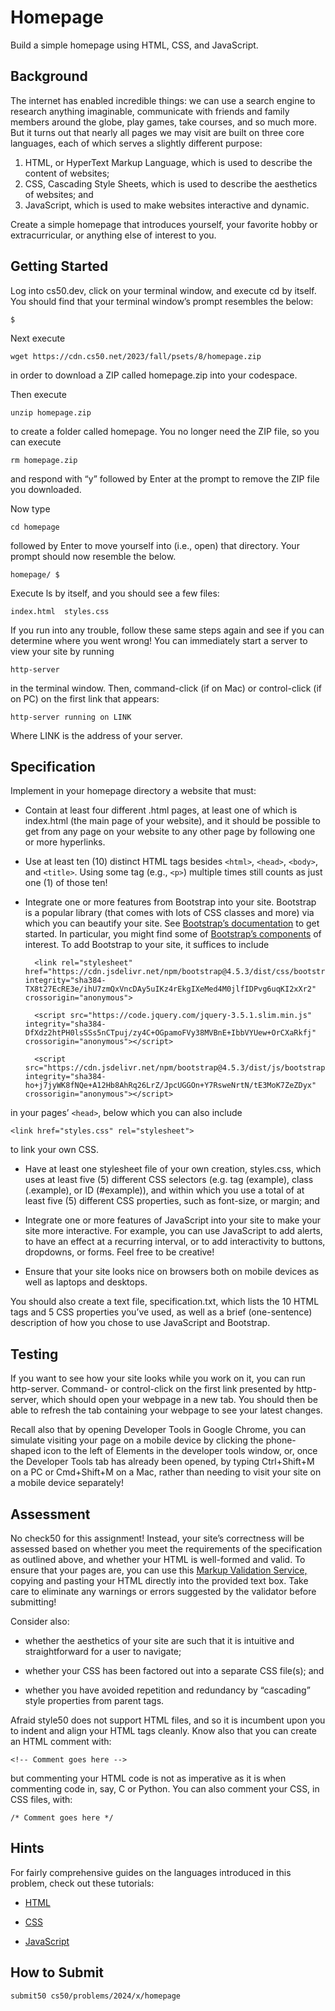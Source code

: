 # Homepage

Build a simple homepage using HTML, CSS, and JavaScript.

## Background

The internet has enabled incredible things: we can use a search engine to research anything imaginable, communicate with friends and family members around the globe, play games, take courses, and so much more. But it turns out that nearly all pages we may visit are built on three core languages, each of which serves a slightly different purpose:

1. HTML, or HyperText Markup Language, which is used to describe the content of websites;
2. CSS, Cascading Style Sheets, which is used to describe the aesthetics of websites; and
3. JavaScript, which is used to make websites interactive and dynamic.

Create a simple homepage that introduces yourself, your favorite hobby or extracurricular, or anything else of interest to you.

## Getting Started

Log into cs50.dev, click on your terminal window, and execute cd by itself. You should find that your terminal window’s prompt resembles the below:

    $

Next execute

    wget https://cdn.cs50.net/2023/fall/psets/8/homepage.zip

in order to download a ZIP called homepage.zip into your codespace.

Then execute

    unzip homepage.zip

to create a folder called homepage. You no longer need the ZIP file, so you can execute

    rm homepage.zip

and respond with “y” followed by Enter at the prompt to remove the ZIP file you downloaded.

Now type

    cd homepage

followed by Enter to move yourself into (i.e., open) that directory. Your prompt should now resemble the below.

    homepage/ $

Execute ls by itself, and you should see a few files:

    index.html  styles.css

If you run into any trouble, follow these same steps again and see if you can determine where you went wrong! You can immediately start a server to view your site by running

    http-server

in the terminal window. Then, command-click (if on Mac) or control-click (if on PC) on the first link that appears:

    http-server running on LINK

Where LINK is the address of your server.

## Specification

Implement in your homepage directory a website that must:

- Contain at least four different .html pages, at least one of which is index.html (the main page of your website), and it should be possible to get from any page on your website to any other page by following one or more hyperlinks.

- Use at least ten (10) distinct HTML tags besides `<html>`, `<head>`, `<body>`, and `<title>`. Using some tag (e.g., `<p>`) multiple times still counts as just one (1) of those ten!

- Integrate one or more features from Bootstrap into your site. Bootstrap is a popular library (that comes with lots of CSS classes and more) via which you can beautify your site. See [Bootstrap’s documentation](https://getbootstrap.com/docs/5.2/getting-started/introduction/) to get started. In particular, you might find some of [Bootstrap’s components](https://getbootstrap.com/docs/5.2/components/accordion/) of interest. To add Bootstrap to your site, it suffices to include

        <link rel="stylesheet" href="https://cdn.jsdelivr.net/npm/bootstrap@4.5.3/dist/css/bootstrap.min.css" integrity="sha384-TX8t27EcRE3e/ihU7zmQxVncDAy5uIKz4rEkgIXeMed4M0jlfIDPvg6uqKI2xXr2" crossorigin="anonymous">
    
        <script src="https://code.jquery.com/jquery-3.5.1.slim.min.js" integrity="sha384-DfXdz2htPH0lsSSs5nCTpuj/zy4C+OGpamoFVy38MVBnE+IbbVYUew+OrCXaRkfj" crossorigin="anonymous"></script>
    
        <script src="https://cdn.jsdelivr.net/npm/bootstrap@4.5.3/dist/js/bootstrap.bundle.min.js" integrity="sha384-ho+j7jyWK8fNQe+A12Hb8AhRq26LrZ/JpcUGGOn+Y7RsweNrtN/tE3MoK7ZeZDyx" crossorigin="anonymous"></script>

in your pages’ `<head>`, below which you can also include

    <link href="styles.css" rel="stylesheet">

to link your own CSS.

- Have at least one stylesheet file of your own creation, styles.css, which uses at least five (5) different CSS selectors (e.g. tag (example), class (.example), or ID (#example)), and within which you use a total of at least five (5) different CSS properties, such as font-size, or margin; and

- Integrate one or more features of JavaScript into your site to make your site more interactive. For example, you can use JavaScript to add alerts, to have an effect at a recurring interval, or to add interactivity to buttons, dropdowns, or forms. Feel free to be creative!

- Ensure that your site looks nice on browsers both on mobile devices as well as laptops and desktops.

You should also create a text file, specification.txt, which lists the 10 HTML tags and 5 CSS properties you’ve used, as well as a brief (one-sentence) description of how you chose to use JavaScript and Bootstrap.

## Testing

If you want to see how your site looks while you work on it, you can run http-server. Command- or control-click on the first link presented by http-server, which should open your webpage in a new tab. You should then be able to refresh the tab containing your webpage to see your latest changes.

Recall also that by opening Developer Tools in Google Chrome, you can simulate visiting your page on a mobile device by clicking the phone-shaped icon to the left of Elements in the developer tools window, or, once the Developer Tools tab has already been opened, by typing Ctrl+Shift+M on a PC or Cmd+Shift+M on a Mac, rather than needing to visit your site on a mobile device separately!

## Assessment

No check50 for this assignment! Instead, your site’s correctness will be assessed based on whether you meet the requirements of the specification as outlined above, and whether your HTML is well-formed and valid. To ensure that your pages are, you can use this [Markup Validation Service,](https://validator.w3.org/#validate_by_input) copying and pasting your HTML directly into the provided text box. Take care to eliminate any warnings or errors suggested by the validator before submitting!

Consider also:

- whether the aesthetics of your site are such that it is intuitive and straightforward for a user to navigate;

- whether your CSS has been factored out into a separate CSS file(s); and

- whether you have avoided repetition and redundancy by “cascading” style properties from parent tags.

Afraid style50 does not support HTML files, and so it is incumbent upon you to indent and align your HTML tags cleanly. Know also that you can create an HTML comment with:

    <!-- Comment goes here -->

but commenting your HTML code is not as imperative as it is when commenting code in, say, C or Python. You can also comment your CSS, in CSS files, with:

    /* Comment goes here */

## Hints

For fairly comprehensive guides on the languages introduced in this problem, check out these tutorials:

- [HTML](https://www.w3schools.com/html/)

- [CSS](https://www.w3schools.com/css/)

- [JavaScript](https://www.w3schools.com/js/)

## How to Submit

    submit50 cs50/problems/2024/x/homepage
